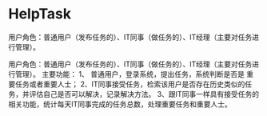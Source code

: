 # HelpTask
用户角色：普通用户（发布任务的）、IT同事（做任务的）、IT经理（主要对任务进行管理）。

用户角色：普通用户（发布任务的）、IT同事（做任务的）、IT经理（主要对任务进行管理）。  主要功能： 1、	普通用户，登录系统，提出任务，系统判断是否是 重要任务或者重要人士； 2、IT同事接受任务，检索该用户是否存在历史类似的任务，并评估自己是否可以解决，记录解决方法。 3、跟IT同事一样具有接受任务的相关功能，统计每天IT同事完成的任务总数，处理重要任务和重要人士。


